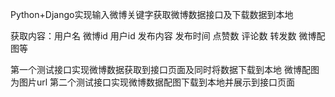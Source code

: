 Python+Django实现输入微博关键字获取微博数据接口及下载数据到本地

获取内容：用户名 微博id 用户id 发布内容 发布时间 点赞数 评论数 转发数 微博配图等

第一个测试接口实现微博数据获取到接口页面及同时将数据下载到本地 微博配图为图片url
第二个测试接口实现微博数据配图下载到本地并展示到接口页面